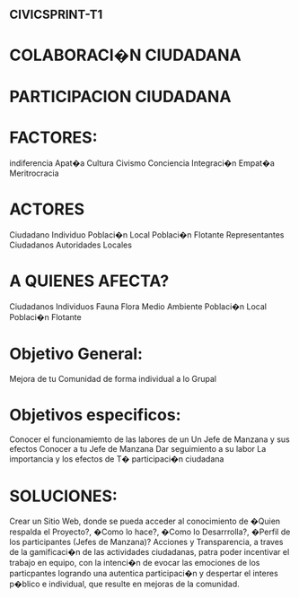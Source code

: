 ## CIVICSPRINT-T1

# COLABORACI�N CIUDADANA
 # PARTICIPACION CIUDADANA

# FACTORES:
indiferencia
Apat�a
Cultura
Civismo
Conciencia
Integraci�n
Empat�a
Meritrocracia

# ACTORES
Ciudadano
Individuo
Poblaci�n Local 
Poblaci�n Flotante
Representantes Ciudadanos
Autoridades Locales

# A QUIENES AFECTA?
Ciudadanos
Individuos
Fauna
Flora
Medio Ambiente
Poblaci�n Local
Poblaci�n Flotante

# Objetivo General:
Mejora de tu Comunidad de forma individual a lo Grupal

# Objetivos especificos:
Conocer el funcionamiemto de las labores de un Un Jefe de Manzana y sus efectos 
Conocer a tu Jefe de Manzana
Dar seguimiento a su labor
La importancia y los efectos de T� participaci�n ciudadana

# SOLUCIONES:
Crear un Sitio Web, donde se pueda acceder al conocimiento de �Quien respalda el Proyecto?, �Como lo hace?, �Como lo Desarrrolla?, 
�Perfil de los participantes (Jefes de Manzana)? Acciones y Transparencia, a traves de la gamificaci�n de las actividades 
ciudadanas, patra poder incentivar el trabajo en equipo, con la intenci�n de evocar las emociones de los particpantes logrando
una autentica participaci�n y despertar el interes p�blico e individual, que resulte en mejoras de la comunidad.
